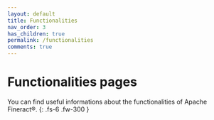```yaml
---
layout: default
title: Functionalities
nav_order: 3
has_children: true
permalink: /functionalities
comments: true
---
```


# Functionalities pages

You can find useful informations about the functionalities of Apache Fineract®.
{: .fs-6 .fw-300 }